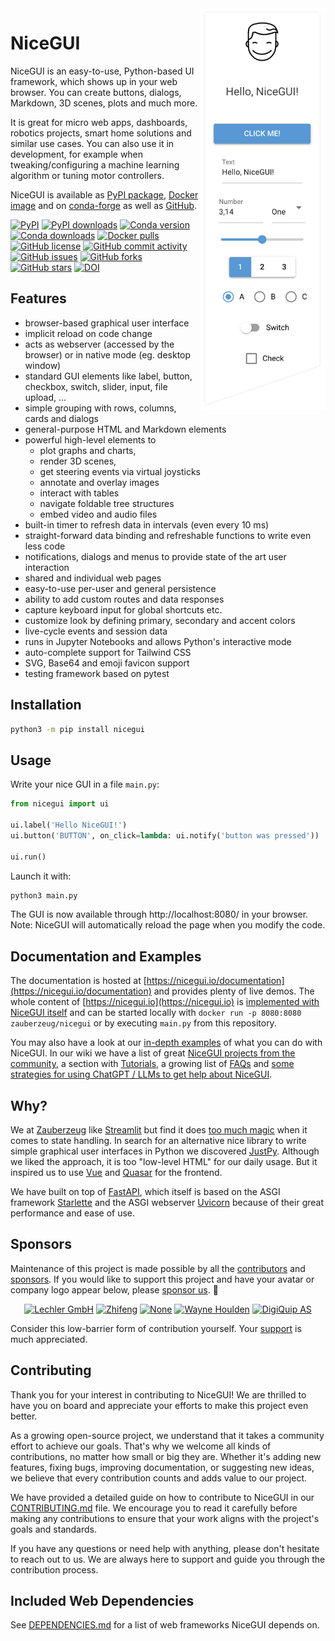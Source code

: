 <a href="https://nicegui.io/#about">
  <img src="https://raw.githubusercontent.com/zauberzeug/nicegui/main/screenshot.png"
    width="200" align="right" alt="Try online!"
    style="background: white; position: relative; z-index: 1;"
  />
</a>

# NiceGUI

NiceGUI is an easy-to-use, Python-based UI framework, which shows up in your web browser.
You can create buttons, dialogs, Markdown, 3D scenes, plots and much more.

It is great for micro web apps, dashboards, robotics projects, smart home solutions and similar use cases.
You can also use it in development, for example when tweaking/configuring a machine learning algorithm or tuning motor controllers.

NiceGUI is available as [PyPI package](https://pypi.org/project/nicegui/), [Docker image](https://hub.docker.com/r/zauberzeug/nicegui) and on [conda-forge](https://anaconda.org/conda-forge/nicegui) as well as [GitHub](https://github.com/zauberzeug/nicegui).

[![PyPI](https://img.shields.io/pypi/v/nicegui?color=dark-green)](https://pypi.org/project/nicegui/)
[![PyPI downloads](https://img.shields.io/pypi/dm/nicegui?color=dark-green)](https://pypi.org/project/nicegui/)
[![Conda version](https://img.shields.io/conda/v/conda-forge/nicegui?color=green&label=conda-forge)](https://anaconda.org/conda-forge/nicegui)
[![Conda downloads](https://img.shields.io/conda/dn/conda-forge/nicegui?color=green&label=downloads)](https://anaconda.org/conda-forge/nicegui)
[![Docker pulls](https://img.shields.io/docker/pulls/zauberzeug/nicegui)](https://hub.docker.com/r/zauberzeug/nicegui)<br />
[![GitHub license](https://img.shields.io/github/license/zauberzeug/nicegui?color=orange)](https://github.com/zauberzeug/nicegui/blob/main/LICENSE)
[![GitHub commit activity](https://img.shields.io/github/commit-activity/m/zauberzeug/nicegui)](https://github.com/zauberzeug/nicegui/graphs/commit-activity)
[![GitHub issues](https://img.shields.io/github/issues/zauberzeug/nicegui?color=blue)](https://github.com/zauberzeug/nicegui/issues)
[![GitHub forks](https://img.shields.io/github/forks/zauberzeug/nicegui)](https://github.com/zauberzeug/nicegui/network)
[![GitHub stars](https://img.shields.io/github/stars/zauberzeug/nicegui)](https://github.com/zauberzeug/nicegui/stargazers)
[![DOI](https://zenodo.org/badge/365250183.svg)](https://doi.org/10.5281/zenodo.7785516)

## Features

- browser-based graphical user interface
- implicit reload on code change
- acts as webserver (accessed by the browser) or in native mode (eg. desktop window)
- standard GUI elements like label, button, checkbox, switch, slider, input, file upload, ...
- simple grouping with rows, columns, cards and dialogs
- general-purpose HTML and Markdown elements
- powerful high-level elements to
  - plot graphs and charts,
  - render 3D scenes,
  - get steering events via virtual joysticks
  - annotate and overlay images
  - interact with tables
  - navigate foldable tree structures
  - embed video and audio files
- built-in timer to refresh data in intervals (even every 10 ms)
- straight-forward data binding and refreshable functions to write even less code
- notifications, dialogs and menus to provide state of the art user interaction
- shared and individual web pages
- easy-to-use per-user and general persistence
- ability to add custom routes and data responses
- capture keyboard input for global shortcuts etc.
- customize look by defining primary, secondary and accent colors
- live-cycle events and session data
- runs in Jupyter Notebooks and allows Python's interactive mode
- auto-complete support for Tailwind CSS
- SVG, Base64 and emoji favicon support
- testing framework based on pytest

## Installation

```bash
python3 -m pip install nicegui
```

## Usage

Write your nice GUI in a file `main.py`:

```python
from nicegui import ui

ui.label('Hello NiceGUI!')
ui.button('BUTTON', on_click=lambda: ui.notify('button was pressed'))

ui.run()
```

Launch it with:

```bash
python3 main.py
```

The GUI is now available through http://localhost:8080/ in your browser.
Note: NiceGUI will automatically reload the page when you modify the code.

## Documentation and Examples

The documentation is hosted at [https://nicegui.io/documentation](https://nicegui.io/documentation) and provides plenty of live demos.
The whole content of [https://nicegui.io](https://nicegui.io) is [implemented with NiceGUI itself](https://github.com/zauberzeug/nicegui/blob/main/main.py)
and can be started locally with `docker run -p 8080:8080 zauberzeug/nicegui` or by executing `main.py` from this repository.

You may also have a look at our [in-depth examples](https://github.com/zauberzeug/nicegui/tree/main/examples) of what you can do with NiceGUI.
In our wiki we have a list of great [NiceGUI projects from the community](https://github.com/zauberzeug/nicegui/wiki#community-projects), a section with [Tutorials](https://github.com/zauberzeug/nicegui/wiki#tutorials), a growing list of [FAQs](https://github.com/zauberzeug/nicegui/wiki/FAQs) and [some strategies for using ChatGPT / LLMs to get help about NiceGUI](https://github.com/zauberzeug/nicegui/wiki#chatgpt).

## Why?

We at [Zauberzeug](https://zauberzeug.com) like [Streamlit](https://streamlit.io/)
but find it does [too much magic](https://github.com/zauberzeug/nicegui/issues/1#issuecomment-847413651) when it comes to state handling.
In search for an alternative nice library to write simple graphical user interfaces in Python we discovered [JustPy](https://justpy.io/).
Although we liked the approach, it is too "low-level HTML" for our daily usage.
But it inspired us to use [Vue](https://vuejs.org/) and [Quasar](https://quasar.dev/) for the frontend.

We have built on top of [FastAPI](https://fastapi.tiangolo.com/),
which itself is based on the ASGI framework [Starlette](https://www.starlette.io/)
and the ASGI webserver [Uvicorn](https://www.uvicorn.org/)
because of their great performance and ease of use.

## Sponsors

Maintenance of this project is made possible by all the [contributors](https://github.com/zauberzeug/nicegui/graphs/contributors) and [sponsors](https://github.com/sponsors/zauberzeug).
If you would like to support this project and have your avatar or company logo appear below, please [sponsor us](https://github.com/sponsors/zauberzeug). 💖

<!-- SPONSORS -->
<p align="center">
  <a href="https://github.com/lechler-gmbh"><img src="https://github.com/lechler-gmbh.png" width="50px" alt="Lechler GmbH" /></a>
  <a href="https://github.com/Zhifeng2019"><img src="https://github.com/Zhifeng2019.png" width="50px" alt="Zhifeng" /></a>
  <a href="https://github.com/sereneturtlefox"><img src="https://github.com/sereneturtlefox.png" width="50px" alt="None" /></a>
  <a href="https://github.com/whoulden"><img src="https://github.com/whoulden.png" width="50px" alt="Wayne Houlden" /></a>
  <a href="https://github.com/digiquip"><img src="https://github.com/digiquip.png" width="50px" alt="DigiQuip AS" /></a>
</p>
<!-- SPONSORS -->

Consider this low-barrier form of contribution yourself.
Your [support](https://github.com/sponsors/zauberzeug) is much appreciated.

## Contributing

Thank you for your interest in contributing to NiceGUI! We are thrilled to have you on board and appreciate your efforts to make this project even better.

As a growing open-source project, we understand that it takes a community effort to achieve our goals. That's why we welcome all kinds of contributions, no matter how small or big they are. Whether it's adding new features, fixing bugs, improving documentation, or suggesting new ideas, we believe that every contribution counts and adds value to our project.

We have provided a detailed guide on how to contribute to NiceGUI in our [CONTRIBUTING.md](https://github.com/zauberzeug/nicegui/blob/main/CONTRIBUTING.md) file. We encourage you to read it carefully before making any contributions to ensure that your work aligns with the project's goals and standards.

If you have any questions or need help with anything, please don't hesitate to reach out to us. We are always here to support and guide you through the contribution process.

## Included Web Dependencies

See [DEPENDENCIES.md](https://github.com/zauberzeug/nicegui/blob/main/DEPENDENCIES.md) for a list of web frameworks NiceGUI depends on.
